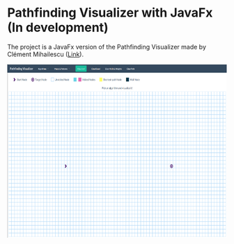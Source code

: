 # Pathfinding Visualizer with JavaFx (In development)
The project is a JavaFx version of the Pathfinding Visualizer made by Clément Mihailescu ([Link](https://clementmihailescu.github.io/Pathfinding-Visualizer/#)).

<p align="center">
  <img width="800" height="400" src="screenshots/Screenshot from 2023-07-31 23-46-40.png" />
</p>